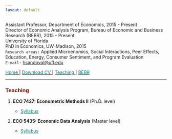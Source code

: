 ```yaml
---
layout: default
---
```


Assistant Professor, Department of Economics, 2015 - Present  
Director of Economic Analysis Program, Bureau of Economic and Business Research (BEBR), 2015 - Present  
University of Florida  
PhD in Economics, UW-Madison, 2015  
`Research areas:` Applied Microenomics, Social Interactions, Peer Effects, Education, Energy, Consumer Sentiment, and Program Evaluation  
`E-mail:` [hsandoval@ufl.edu](mailto:hsandoval@ufl.edu) 


[<span style="color: teal"> Home </span>](index.html) <span style="color: maroon"> &#124; </span> <a href="https://hhsandoval.github.io/cvhhsg.pdf" target="_blank"> <span style="color: teal"> Download CV </span> </a> <span style="color: maroon"> &#124; </span> [<span style="color: teal"> Teaching </span>](teaching.html) <span style="color: maroon"> &#124; </span> [<span style="color: teal"> BEBR </span>](bebr.html)

* * *

### <span style="color: maroon"> Teaching </span>

1. **ECO 7427: Econometric Methods II** (Ph.D. level)
    * <a href="https://hhsandoval.github.io/E7427S2022.pdf" target="_blank"> <span style="color: teal"> Syllabus </span> </a>

2. **ECO 5435: Economic Data Analysis** (Master level)
    * <a href="https://hhsandoval.github.io/E5435S2022.pdf" target="_blank"> <span style="color: teal"> Syllabus </span> </a>


